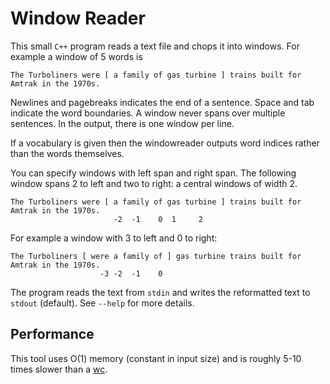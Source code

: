 # Window Reader
This small `C++` program reads a text file and chops it into windows.
For example a window of 5 words is

    The Turboliners were [ a family of gas turbine ] trains built for Amtrak in the 1970s.

Newlines and pagebreaks indicates the end of a sentence.
Space and tab indicate the word boundaries. A window never spans over multiple sentences.
In the output, there is one window per line.

If a vocabulary is given then the windowreader outputs word indices rather than the words themselves.

You can specify windows with left span and right span.
The following window spans 2 to left and two to right: a central windows of width 2.

    The Turboliners were [ a family of gas turbine ] trains built for Amtrak in the 1970s.
                           -2  -1    0  1     2

For example a window with 3 to left and 0 to right:

    The Turboliners [ were a family of ] gas turbine trains built for Amtrak in the 1970s.
                        -3 -2  -1    0  

The program reads the text from `stdin` and writes the reformatted text to `stdout` (default).
See `--help` for more details.

## Performance
This tool uses O(1) memory (constant in input size) and is roughly 5-10 times slower than a [wc](https://linux.die.net/man/1/wc).

